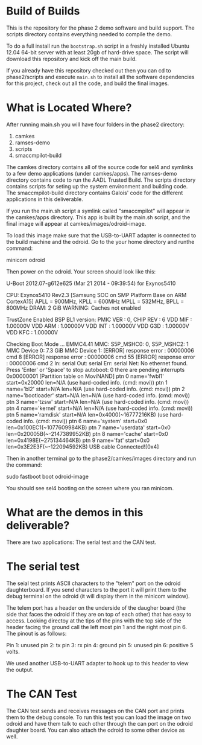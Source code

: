Build of Builds
===============

This is the repository for the phase 2 demo software and build support. The scripts directory contains everything needed to compile the demo.

To do a full install run the `bootstrap.sh` script in a freshly installed Ubuntu 12.04 64-bit server with at least 20gb of hard-drive space. The script will download this repository and kick off the main build.

If you already have this repository checked out then you can cd to phase2/scripts and execute `main.sh` to install all the software dependencies for this project, check out all the code, and build the final images.

What is Located Where?
===============

After running main.sh you will have four folders in the phase2 directory:

1. camkes
2. ramses-demo
3. scripts
4. smaccmpilot-build

The camkes directory contains all of the source code for sel4 and symlinks to a few demo applications (under camkes/apps). The ramses-demo directory contains code to run the AADL Trusted Build. The scripts directory contains scripts for seting up the system environment and building code. The smaccmpilot-build directory contains Galois' code for the different applications in this deliverable. 

If you run the main.sh script a symlink called "smaccmpilot" will appear in the camkes/apps directory. This app is built by the main.sh script, and the final image will appear at camkes/images/odroid-image.

To load this image make sure that the USB-to-UART adapter is connected to the build machine and the odroid. Go to the your home directory and runthe command:

minicom odroid

Then power on the odroid. Your screen should look like this:

U-Boot 2012.07-g612e625 (Mar 21 2014 - 09:39:54) for Exynos5410

CPU: Exynos5410 Rev2.3 [Samsung SOC on SMP Platform Base on ARM CortexA15]
APLL = 900MHz, KPLL = 600MHz
MPLL = 532MHz, BPLL = 800MHz
DRAM:  2 GiB
WARNING: Caches not enabled

TrustZone Enabled BSP
BL1 version: 
PMIC VER : 0, CHIP REV : 6
VDD MIF : 1.00000V
VDD ARM : 1.00000V
VDD INT : 1.00000V
VDD G3D : 1.00000V
VDD KFC : 1.00000V

Checking Boot Mode ... EMMC4.41
MMC:   S5P_MSHC0: 0, S5P_MSHC2: 1
MMC Device 0: 7.3 GiB
MMC Device 1: [ERROR] response error : 00000006 cmd 8
[ERROR] response error : 00000006 cmd 55
[ERROR] response error : 00000006 cmd 2
In:    serial
Out:   serial
Err:   serial
Net:   No ethernet found.
Press 'Enter' or 'Space' to stop autoboot:  0 
there are pending interrupts 0x00000001
[Partition table on MoviNAND]
ptn 0 name='fwbl1' start=0x20000 len=N/A (use hard-coded info. (cmd: movi))
ptn 1 name='bl2' start=N/A len=N/A (use hard-coded info. (cmd: movi))
ptn 2 name='bootloader' start=N/A len=N/A (use hard-coded info. (cmd: movi))
ptn 3 name='tzsw' start=N/A len=N/A (use hard-coded info. (cmd: movi))
ptn 4 name='kernel' start=N/A len=N/A (use hard-coded info. (cmd: movi))
ptn 5 name='ramdisk' start=N/A len=0x4000(~16777216KB) (use hard-coded info. (cmd: movi))
ptn 6 name='system' start=0x0 len=0x100EC1(~1077609984KB) 
ptn 7 name='userdata' start=0x0 len=0x20005B(~-2147389952KB)
ptn 8 name='cache' start=0x0 len=0x4198E(~275134464KB) 
ptn 9 name='fat' start=0x0 len=0x3E2E3F(~-122094592KB) 
USB cable Connected![0x4]

Then in another terminal go to the phase2/camkes/images directory and run the command:

sudo fastboot boot odroid-image

You should see sel4 booting on the screen where you ran minicom.

What are the demos in this deliverable?
===============

There are two applications: The serial test and the CAN test.

The serial test
===============

The seial test prints ASCII characters to the "telem" port on the odroid daughterboard. If you send characters to the port it will print them to the debug terminal on the odroid (it will display them in the minicom window).

The telem port has a header on the underside of the daugher board (the side that faces the odroid if they are on top of each other) that has easy to access. Looking directoy at the tips of the pins with the top side of the header facing the ground call the left most pin 1 and the right most pin 6. The pinout is as follows:

Pin 1: unused
pin 2: tx
pin 3: rx
pin 4: ground
pin 5: unused
pin 6: positive 5 volts.

We used another USB-to-UART adapter to hook up to this header to view the output.

The CAN Test
===============

The CAN test sends and receives messages on the CAN port and prints them to the debug console.  To run this test you can load the image on two odroid and have them talk to each other through the can port on the odroid daughter board. You can also attach the odroid to some other device as well.



